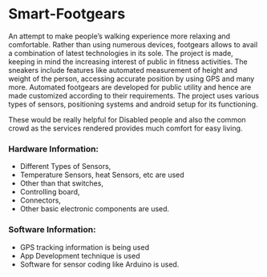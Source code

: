 # Smart-Footgears

An attempt to make people’s walking experience more relaxing and comfortable. Rather than using numerous devices, footgears allows to avail a combination of latest technologies in its sole. The project is made, keeping in mind the increasing interest of public in fitness activities. The sneakers include features like automated measurement of height and weight of the person, accessing accurate position by using GPS and many more. Automated footgears are developed for public utility and hence are made customized according to their requirements. The project uses various types of sensors, positioning systems and android setup for its functioning. 

These would be really helpful for Disabled people and also the common crowd as the services rendered provides much comfort for easy living.

### Hardware Information:

- Different Types of Sensors,
- Temperature Sensors, heat Sensors, etc are used 
- Other than that switches, 
- Controlling board,
- Connectors, 
- Other basic electronic components are used.

### Software Information: 
- GPS tracking information is being used
- App Development technique is used
- Software for sensor coding like Arduino is used.

